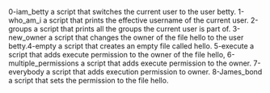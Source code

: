 0-iam_betty a script that switches the current user to the user betty.
1-who_am_i a script that prints the effective username of the current user.
2-groups a script that prints all the groups the current user is part of.
3-new_owner a script that changes the owner of the file hello to the user betty.4-empty  a script that creates an empty file called hello.
5-execute a script that adds execute permission to the owner of the file hello,
6-multiple_permissions a script that adds execute permission to the owner.
7-everybody a script that adds execution permission to owner.
8-James_bond a script that sets the permission to the file hello.
